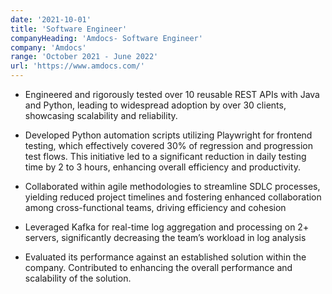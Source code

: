 ```yaml
---
date: '2021-10-01'
title: 'Software Engineer'
companyHeading: 'Amdocs- Software Engineer'
company: 'Amdocs'
range: 'October 2021 - June 2022'
url: 'https://www.amdocs.com/'
---
```


- Engineered and rigorously tested over 10 reusable REST APIs with Java and Python, leading to widespread adoption by over 30 clients, showcasing scalability and reliability.

- Developed Python automation scripts utilizing Playwright for frontend testing, which effectively covered 30% of regression and progression test flows. This initiative led to a significant reduction in daily testing time by 2 to 3 hours, enhancing overall efficiency and productivity.

- Collaborated within agile methodologies to streamline SDLC processes, yielding reduced project timelines and fostering enhanced collaboration among cross-functional teams, driving efficiency and cohesion

- Leveraged Kafka for real-time log aggregation and processing on 2+ servers, significantly decreasing the team’s workload in log analysis

- Evaluated its performance against an established solution within the company. Contributed to enhancing the overall performance and scalability of the solution.


